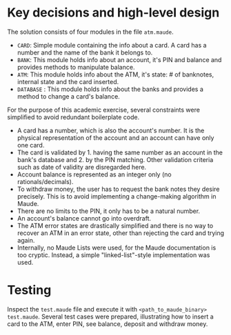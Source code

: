 # Key decisions and high-level design

The solution consists of four modules in the file `atm.maude`.

- `CARD`: Simple module containing the info about a card. A card has a number and the name of the bank it belongs to.
- `BANK`: This module holds info about an account, it's PIN and balance and provides methods to manipulate balance.
- `ATM`: This module holds info about the ATM, it's state: # of banknotes, internal state and the card inserted. 
- `DATABASE` : This module holds info about the banks and provides a method to change a card's balance.

For the purpose of this academic exercise, several constraints were simplified to avoid redundant boilerplate code. 

- A card has a number, which is also the account's number. It is the physical representation of the account and an account can have only one card. 
- The card is validated by 1. having the same number as an account in the bank's database and 2. by the PIN matching. Other validation criteria such as date of validity are disregarded here.
- Account balance is represented as an integer only (no rationals/decimals).
- To withdraw money, the user has to request the bank notes they desire precisely. This is to avoid implementing a change-making algorithm in Maude.
- There are no limits to the PIN, it only has to be a natural number.
- An account's balance cannot go into overdraft.
- The ATM error states are drastically simplified and there is no way to recover an ATM in an error state, other than rejecting the card and trying again.
- Internally, no Maude Lists were used, for the Maude documentation is too cryptic. Instead, a simple "linked-list"-style implementation was used. 

# Testing
Inspect the `test.maude` file and execute it with `<path_to_maude_binary> test.maude`. Several test cases were prepared, illustrating how to insert a card to the ATM, enter PIN, see balance, deposit and withdraw money.
